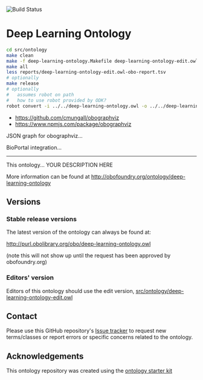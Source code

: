 
![Build Status](https://github.com/turbomam/deep-learning-ontology/workflows/CI/badge.svg)
# Deep Learning Ontology

```Bash
cd src/ontology
make clean
make -f deep-learning-ontology.Makefile deep-learning-ontology-edit.owl
make all
less reports/deep-learning-ontology-edit.owl-obo-report.tsv
# optionally
make release
# optionally
#   assumes robot on path
#   how to use robot provided by ODK?
robot convert -i ../../deep-learning-ontology.owl -o ../../deep-learning-ontology.json
```

- https://github.com/cmungall/obographviz
- https://www.npmjs.com/package/obographviz

JSON graph for obographviz...

BioPortal integration...

----

This ontology... YOUR DESCRIPTION HERE

More information can be found at http://obofoundry.org/ontology/deep-learning-ontology

## Versions

### Stable release versions

The latest version of the ontology can always be found at:

http://purl.obolibrary.org/obo/deep-learning-ontology.owl

(note this will not show up until the request has been approved by obofoundry.org)

### Editors' version

Editors of this ontology should use the edit version, [src/ontology/deep-learning-ontology-edit.owl](src/ontology/deep-learning-ontology-edit.owl)

## Contact

Please use this GitHub repository's [Issue tracker](https://github.com/turbomam/deep-learning-ontology/issues) to request new terms/classes or report errors or specific concerns related to the ontology.

## Acknowledgements

This ontology repository was created using the [ontology starter kit](https://github.com/INCATools/ontology-starter-kit)
